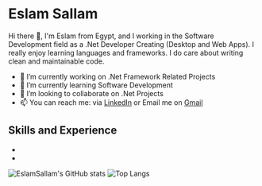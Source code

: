 # Eslam Sallam

Hi there 👋, I'm Eslam from Egypt, and I working in the Software Development field as a .Net Developer Creating (Desktop and Web Apps). I really enjoy learning languages and frameworks. I do care about writing clean and maintainable code.

- 🔭 I’m currently working on .Net Framework Related Projects
- 🌱 I’m currently learning Software Development
- 👯 I’m looking to collaborate on .Net Projects
- 📫 You can reach me: via [LinkedIn](https://www.linkedin.com/in/eslam-sallam-3312b0173/) or Email me on [Gmail](eslam.salam1369@gmail.com)

## Skills and Experience
* 
*
![EslamSallam's GitHub stats](https://github-readme-stats.vercel.app/api?username=EslamSallam&show_icons=true&theme=tokyonight&count_private=true&show_icons=true&hide=prs,issues,contribs) ![Top Langs](https://github-readme-stats.vercel.app/api/top-langs/?username=EslamSallam&layout=compact)




